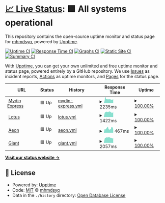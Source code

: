 # [📈 Live Status](https://mhmdsyq.github.io/upptime): <!--live status--> **🟩 All systems operational**

This repository contains the open-source uptime monitor and status page for [mhmdsyq](https://mhmdsyq.github.io/upptime), powered by [Upptime](https://github.com/upptime/upptime).

[![Uptime CI](https://github.com/mhmdsyq/upptime/workflows/Uptime%20CI/badge.svg)](https://github.com/mhmdsyq/upptime/actions?query=workflow%3A%22Uptime+CI%22)
[![Response Time CI](https://github.com/mhmdsyq/upptime/workflows/Response%20Time%20CI/badge.svg)](https://github.com/mhmdsyq/upptime/actions?query=workflow%3A%22Response+Time+CI%22)
[![Graphs CI](https://github.com/mhmdsyq/upptime/workflows/Graphs%20CI/badge.svg)](https://github.com/mhmdsyq/upptime/actions?query=workflow%3A%22Graphs+CI%22)
[![Static Site CI](https://github.com/mhmdsyq/upptime/workflows/Static%20Site%20CI/badge.svg)](https://github.com/mhmdsyq/upptime/actions?query=workflow%3A%22Static+Site+CI%22)
[![Summary CI](https://github.com/mhmdsyq/upptime/workflows/Summary%20CI/badge.svg)](https://github.com/mhmdsyq/upptime/actions?query=workflow%3A%22Summary+CI%22)

With [Upptime](https://upptime.js.org), you can get your own unlimited and free uptime monitor and status page, powered entirely by a GitHub repository. We use [Issues](https://github.com/mhmdsyq/upptime/issues) as incident reports, [Actions](https://github.com/mhmdsyq/upptime/actions) as uptime monitors, and [Pages](https://mhmdsyq.github.io/upptime) for the status page.

<!--start: status pages-->
<!-- This summary is generated by Upptime (https://github.com/upptime/upptime) -->
<!-- Do not edit this manually, your changes will be overwritten -->
<!-- prettier-ignore -->
| URL | Status | History | Response Time | Uptime |
| --- | ------ | ------- | ------------- | ------ |
| <img alt="" src="https://favicons.githubusercontent.com/mydinexpress.my" height="13"> [Mydin Express](https://mydinexpress.my) | 🟩 Up | [mydin-express.yml](https://github.com/mhmdsyq/upptime/commits/HEAD/history/mydin-express.yml) | <details><summary><img alt="Response time graph" src="./graphs/mydin-express/response-time-week.png" height="20"> 2235ms</summary><br><a href="https://mhmdsyq.github.io/upptime/history/mydin-express"><img alt="Response time 2235" src="https://img.shields.io/endpoint?url=https%3A%2F%2Fraw.githubusercontent.com%2Fmhmdsyq%2Fupptime%2FHEAD%2Fapi%2Fmydin-express%2Fresponse-time.json"></a><br><a href="https://mhmdsyq.github.io/upptime/history/mydin-express"><img alt="24-hour response time 2364" src="https://img.shields.io/endpoint?url=https%3A%2F%2Fraw.githubusercontent.com%2Fmhmdsyq%2Fupptime%2FHEAD%2Fapi%2Fmydin-express%2Fresponse-time-day.json"></a><br><a href="https://mhmdsyq.github.io/upptime/history/mydin-express"><img alt="7-day response time 2235" src="https://img.shields.io/endpoint?url=https%3A%2F%2Fraw.githubusercontent.com%2Fmhmdsyq%2Fupptime%2FHEAD%2Fapi%2Fmydin-express%2Fresponse-time-week.json"></a><br><a href="https://mhmdsyq.github.io/upptime/history/mydin-express"><img alt="30-day response time 2235" src="https://img.shields.io/endpoint?url=https%3A%2F%2Fraw.githubusercontent.com%2Fmhmdsyq%2Fupptime%2FHEAD%2Fapi%2Fmydin-express%2Fresponse-time-month.json"></a><br><a href="https://mhmdsyq.github.io/upptime/history/mydin-express"><img alt="1-year response time 2235" src="https://img.shields.io/endpoint?url=https%3A%2F%2Fraw.githubusercontent.com%2Fmhmdsyq%2Fupptime%2FHEAD%2Fapi%2Fmydin-express%2Fresponse-time-year.json"></a></details> | <details><summary><a href="https://mhmdsyq.github.io/upptime/history/mydin-express">100.00%</a></summary><a href="https://mhmdsyq.github.io/upptime/history/mydin-express"><img alt="All-time uptime 100.00%" src="https://img.shields.io/endpoint?url=https%3A%2F%2Fraw.githubusercontent.com%2Fmhmdsyq%2Fupptime%2FHEAD%2Fapi%2Fmydin-express%2Fuptime.json"></a><br><a href="https://mhmdsyq.github.io/upptime/history/mydin-express"><img alt="24-hour uptime 100.00%" src="https://img.shields.io/endpoint?url=https%3A%2F%2Fraw.githubusercontent.com%2Fmhmdsyq%2Fupptime%2FHEAD%2Fapi%2Fmydin-express%2Fuptime-day.json"></a><br><a href="https://mhmdsyq.github.io/upptime/history/mydin-express"><img alt="7-day uptime 100.00%" src="https://img.shields.io/endpoint?url=https%3A%2F%2Fraw.githubusercontent.com%2Fmhmdsyq%2Fupptime%2FHEAD%2Fapi%2Fmydin-express%2Fuptime-week.json"></a><br><a href="https://mhmdsyq.github.io/upptime/history/mydin-express"><img alt="30-day uptime 100.00%" src="https://img.shields.io/endpoint?url=https%3A%2F%2Fraw.githubusercontent.com%2Fmhmdsyq%2Fupptime%2FHEAD%2Fapi%2Fmydin-express%2Fuptime-month.json"></a><br><a href="https://mhmdsyq.github.io/upptime/history/mydin-express"><img alt="1-year uptime 100.00%" src="https://img.shields.io/endpoint?url=https%3A%2F%2Fraw.githubusercontent.com%2Fmhmdsyq%2Fupptime%2FHEAD%2Fapi%2Fmydin-express%2Fuptime-year.json"></a></details>
| <img alt="" src="https://favicons.githubusercontent.com/corp.lotuss.com.my" height="13"> [Lotus](https://corp.lotuss.com.my) | 🟩 Up | [lotus.yml](https://github.com/mhmdsyq/upptime/commits/HEAD/history/lotus.yml) | <details><summary><img alt="Response time graph" src="./graphs/lotus/response-time-week.png" height="20"> 1422ms</summary><br><a href="https://mhmdsyq.github.io/upptime/history/lotus"><img alt="Response time 1422" src="https://img.shields.io/endpoint?url=https%3A%2F%2Fraw.githubusercontent.com%2Fmhmdsyq%2Fupptime%2FHEAD%2Fapi%2Flotus%2Fresponse-time.json"></a><br><a href="https://mhmdsyq.github.io/upptime/history/lotus"><img alt="24-hour response time 1486" src="https://img.shields.io/endpoint?url=https%3A%2F%2Fraw.githubusercontent.com%2Fmhmdsyq%2Fupptime%2FHEAD%2Fapi%2Flotus%2Fresponse-time-day.json"></a><br><a href="https://mhmdsyq.github.io/upptime/history/lotus"><img alt="7-day response time 1422" src="https://img.shields.io/endpoint?url=https%3A%2F%2Fraw.githubusercontent.com%2Fmhmdsyq%2Fupptime%2FHEAD%2Fapi%2Flotus%2Fresponse-time-week.json"></a><br><a href="https://mhmdsyq.github.io/upptime/history/lotus"><img alt="30-day response time 1422" src="https://img.shields.io/endpoint?url=https%3A%2F%2Fraw.githubusercontent.com%2Fmhmdsyq%2Fupptime%2FHEAD%2Fapi%2Flotus%2Fresponse-time-month.json"></a><br><a href="https://mhmdsyq.github.io/upptime/history/lotus"><img alt="1-year response time 1422" src="https://img.shields.io/endpoint?url=https%3A%2F%2Fraw.githubusercontent.com%2Fmhmdsyq%2Fupptime%2FHEAD%2Fapi%2Flotus%2Fresponse-time-year.json"></a></details> | <details><summary><a href="https://mhmdsyq.github.io/upptime/history/lotus">100.00%</a></summary><a href="https://mhmdsyq.github.io/upptime/history/lotus"><img alt="All-time uptime 100.00%" src="https://img.shields.io/endpoint?url=https%3A%2F%2Fraw.githubusercontent.com%2Fmhmdsyq%2Fupptime%2FHEAD%2Fapi%2Flotus%2Fuptime.json"></a><br><a href="https://mhmdsyq.github.io/upptime/history/lotus"><img alt="24-hour uptime 100.00%" src="https://img.shields.io/endpoint?url=https%3A%2F%2Fraw.githubusercontent.com%2Fmhmdsyq%2Fupptime%2FHEAD%2Fapi%2Flotus%2Fuptime-day.json"></a><br><a href="https://mhmdsyq.github.io/upptime/history/lotus"><img alt="7-day uptime 100.00%" src="https://img.shields.io/endpoint?url=https%3A%2F%2Fraw.githubusercontent.com%2Fmhmdsyq%2Fupptime%2FHEAD%2Fapi%2Flotus%2Fuptime-week.json"></a><br><a href="https://mhmdsyq.github.io/upptime/history/lotus"><img alt="30-day uptime 100.00%" src="https://img.shields.io/endpoint?url=https%3A%2F%2Fraw.githubusercontent.com%2Fmhmdsyq%2Fupptime%2FHEAD%2Fapi%2Flotus%2Fuptime-month.json"></a><br><a href="https://mhmdsyq.github.io/upptime/history/lotus"><img alt="1-year uptime 100.00%" src="https://img.shields.io/endpoint?url=https%3A%2F%2Fraw.githubusercontent.com%2Fmhmdsyq%2Fupptime%2FHEAD%2Fapi%2Flotus%2Fuptime-year.json"></a></details>
| <img alt="" src="https://favicons.githubusercontent.com/www.aeonretail.com.my" height="13"> [Aeon](https://www.aeonretail.com.my) | 🟩 Up | [aeon.yml](https://github.com/mhmdsyq/upptime/commits/HEAD/history/aeon.yml) | <details><summary><img alt="Response time graph" src="./graphs/aeon/response-time-week.png" height="20"> 467ms</summary><br><a href="https://mhmdsyq.github.io/upptime/history/aeon"><img alt="Response time 467" src="https://img.shields.io/endpoint?url=https%3A%2F%2Fraw.githubusercontent.com%2Fmhmdsyq%2Fupptime%2FHEAD%2Fapi%2Faeon%2Fresponse-time.json"></a><br><a href="https://mhmdsyq.github.io/upptime/history/aeon"><img alt="24-hour response time 476" src="https://img.shields.io/endpoint?url=https%3A%2F%2Fraw.githubusercontent.com%2Fmhmdsyq%2Fupptime%2FHEAD%2Fapi%2Faeon%2Fresponse-time-day.json"></a><br><a href="https://mhmdsyq.github.io/upptime/history/aeon"><img alt="7-day response time 467" src="https://img.shields.io/endpoint?url=https%3A%2F%2Fraw.githubusercontent.com%2Fmhmdsyq%2Fupptime%2FHEAD%2Fapi%2Faeon%2Fresponse-time-week.json"></a><br><a href="https://mhmdsyq.github.io/upptime/history/aeon"><img alt="30-day response time 467" src="https://img.shields.io/endpoint?url=https%3A%2F%2Fraw.githubusercontent.com%2Fmhmdsyq%2Fupptime%2FHEAD%2Fapi%2Faeon%2Fresponse-time-month.json"></a><br><a href="https://mhmdsyq.github.io/upptime/history/aeon"><img alt="1-year response time 467" src="https://img.shields.io/endpoint?url=https%3A%2F%2Fraw.githubusercontent.com%2Fmhmdsyq%2Fupptime%2FHEAD%2Fapi%2Faeon%2Fresponse-time-year.json"></a></details> | <details><summary><a href="https://mhmdsyq.github.io/upptime/history/aeon">100.00%</a></summary><a href="https://mhmdsyq.github.io/upptime/history/aeon"><img alt="All-time uptime 100.00%" src="https://img.shields.io/endpoint?url=https%3A%2F%2Fraw.githubusercontent.com%2Fmhmdsyq%2Fupptime%2FHEAD%2Fapi%2Faeon%2Fuptime.json"></a><br><a href="https://mhmdsyq.github.io/upptime/history/aeon"><img alt="24-hour uptime 100.00%" src="https://img.shields.io/endpoint?url=https%3A%2F%2Fraw.githubusercontent.com%2Fmhmdsyq%2Fupptime%2FHEAD%2Fapi%2Faeon%2Fuptime-day.json"></a><br><a href="https://mhmdsyq.github.io/upptime/history/aeon"><img alt="7-day uptime 100.00%" src="https://img.shields.io/endpoint?url=https%3A%2F%2Fraw.githubusercontent.com%2Fmhmdsyq%2Fupptime%2FHEAD%2Fapi%2Faeon%2Fuptime-week.json"></a><br><a href="https://mhmdsyq.github.io/upptime/history/aeon"><img alt="30-day uptime 100.00%" src="https://img.shields.io/endpoint?url=https%3A%2F%2Fraw.githubusercontent.com%2Fmhmdsyq%2Fupptime%2FHEAD%2Fapi%2Faeon%2Fuptime-month.json"></a><br><a href="https://mhmdsyq.github.io/upptime/history/aeon"><img alt="1-year uptime 100.00%" src="https://img.shields.io/endpoint?url=https%3A%2F%2Fraw.githubusercontent.com%2Fmhmdsyq%2Fupptime%2FHEAD%2Fapi%2Faeon%2Fuptime-year.json"></a></details>
| <img alt="" src="https://favicons.githubusercontent.com/www.giant.com.my" height="13"> [Giant](https://www.giant.com.my) | 🟩 Up | [giant.yml](https://github.com/mhmdsyq/upptime/commits/HEAD/history/giant.yml) | <details><summary><img alt="Response time graph" src="./graphs/giant/response-time-week.png" height="20"> 2057ms</summary><br><a href="https://mhmdsyq.github.io/upptime/history/giant"><img alt="Response time 2057" src="https://img.shields.io/endpoint?url=https%3A%2F%2Fraw.githubusercontent.com%2Fmhmdsyq%2Fupptime%2FHEAD%2Fapi%2Fgiant%2Fresponse-time.json"></a><br><a href="https://mhmdsyq.github.io/upptime/history/giant"><img alt="24-hour response time 2187" src="https://img.shields.io/endpoint?url=https%3A%2F%2Fraw.githubusercontent.com%2Fmhmdsyq%2Fupptime%2FHEAD%2Fapi%2Fgiant%2Fresponse-time-day.json"></a><br><a href="https://mhmdsyq.github.io/upptime/history/giant"><img alt="7-day response time 2057" src="https://img.shields.io/endpoint?url=https%3A%2F%2Fraw.githubusercontent.com%2Fmhmdsyq%2Fupptime%2FHEAD%2Fapi%2Fgiant%2Fresponse-time-week.json"></a><br><a href="https://mhmdsyq.github.io/upptime/history/giant"><img alt="30-day response time 2057" src="https://img.shields.io/endpoint?url=https%3A%2F%2Fraw.githubusercontent.com%2Fmhmdsyq%2Fupptime%2FHEAD%2Fapi%2Fgiant%2Fresponse-time-month.json"></a><br><a href="https://mhmdsyq.github.io/upptime/history/giant"><img alt="1-year response time 2057" src="https://img.shields.io/endpoint?url=https%3A%2F%2Fraw.githubusercontent.com%2Fmhmdsyq%2Fupptime%2FHEAD%2Fapi%2Fgiant%2Fresponse-time-year.json"></a></details> | <details><summary><a href="https://mhmdsyq.github.io/upptime/history/giant">100.00%</a></summary><a href="https://mhmdsyq.github.io/upptime/history/giant"><img alt="All-time uptime 100.00%" src="https://img.shields.io/endpoint?url=https%3A%2F%2Fraw.githubusercontent.com%2Fmhmdsyq%2Fupptime%2FHEAD%2Fapi%2Fgiant%2Fuptime.json"></a><br><a href="https://mhmdsyq.github.io/upptime/history/giant"><img alt="24-hour uptime 100.00%" src="https://img.shields.io/endpoint?url=https%3A%2F%2Fraw.githubusercontent.com%2Fmhmdsyq%2Fupptime%2FHEAD%2Fapi%2Fgiant%2Fuptime-day.json"></a><br><a href="https://mhmdsyq.github.io/upptime/history/giant"><img alt="7-day uptime 100.00%" src="https://img.shields.io/endpoint?url=https%3A%2F%2Fraw.githubusercontent.com%2Fmhmdsyq%2Fupptime%2FHEAD%2Fapi%2Fgiant%2Fuptime-week.json"></a><br><a href="https://mhmdsyq.github.io/upptime/history/giant"><img alt="30-day uptime 100.00%" src="https://img.shields.io/endpoint?url=https%3A%2F%2Fraw.githubusercontent.com%2Fmhmdsyq%2Fupptime%2FHEAD%2Fapi%2Fgiant%2Fuptime-month.json"></a><br><a href="https://mhmdsyq.github.io/upptime/history/giant"><img alt="1-year uptime 100.00%" src="https://img.shields.io/endpoint?url=https%3A%2F%2Fraw.githubusercontent.com%2Fmhmdsyq%2Fupptime%2FHEAD%2Fapi%2Fgiant%2Fuptime-year.json"></a></details>

<!--end: status pages-->

[**Visit our status website →**](https://mhmdsyq.github.io/upptime)

## 📄 License

- Powered by: [Upptime](https://github.com/upptime/upptime)
- Code: [MIT](./LICENSE) © [mhmdsyq](https://mhmdsyq.github.io/upptime)
- Data in the `./history` directory: [Open Database License](https://opendatacommons.org/licenses/odbl/1-0/)
